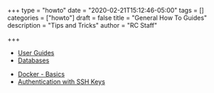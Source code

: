 +++
type = "howto"
date = "2020-02-21T15:12:46-05:00"
tags = []
categories = ["howto"]
draft = false
title = "General How To Guides"
description = "Tips and Tricks"
author = "RC Staff"

+++

- [User Guides](/userinfo/user-guide)
- [Databases](/userinfo/howtos/general/databases)
<!--  - MySQL
  - [Redis](/userinfo/howtos/general/redis)
  - MongoDB -->
- [Docker - Basics](/userinfo/howtos/general/docker-basics)
- [Authentication with SSH Keys](/userinfo/howtos/general/sshkeys)
